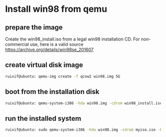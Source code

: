 # Install win98 from qemu
## prepare the image
Create the win98_install.iso from a legal win98 installation CD. For non-commercial use, here is a valid source https://archive.org/details/win98se_201607

## create virtual disk image
```bash
ruixif@ubuntu: qemu-img create -f qcow2 win98.img 5G
```
## boot from the installation disk
```bash
ruixif@ubuntu: qemu-system-i386 -hda win98.img -cdrom win98_install.iso -boot d -cpu pentium2 -m 256 -vga cirrus -net nic,model=pcnet -net user -localtime
```
## run the installed system
```bash
ruixif@ubuntu: sudo qemu-system-i386 -hda win98.img -cdrom myiso.iso -boot d -cpu pentium3 -m 1024 -vga cirrus -net nic,model=rtl8139 -smb $HOME/sambashare -soundhw gus
```

